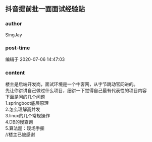 ## 抖音提前批一面面试经验贴
### author 
SingJay
### post-time 

编辑于  2020-07-06 14:47:03
### content 
<div class="post-topic-des nc-post-content">
 <div>
  楼主是后端开发岗，面试环境是一个牛客网，从字节跳动官网进的。
 </div>
 <div>
  先让你讲讲自己做过什么项目，细讲一下觉得自己最有代表性的项目内容
 </div>
 <div>
  下面是问的几个问题
 </div>
 <div>
  1.springboot底层原理
 </div>
 <div>
  2.怎么理解高并发
 </div>
 <div>
  3.linux的几个常规操作
 </div>
 <div>
  4.DB的慢查询
 </div>
 <div>
  5.算法题：现场手撕
 </div>
 <div>
  //楼主已被感谢
 </div>
</div>
